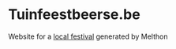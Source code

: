 # Tuinfeestbeerse.be
Website for a [local festival](https://tuinfeestbeerse.be/) generated by Melthon
